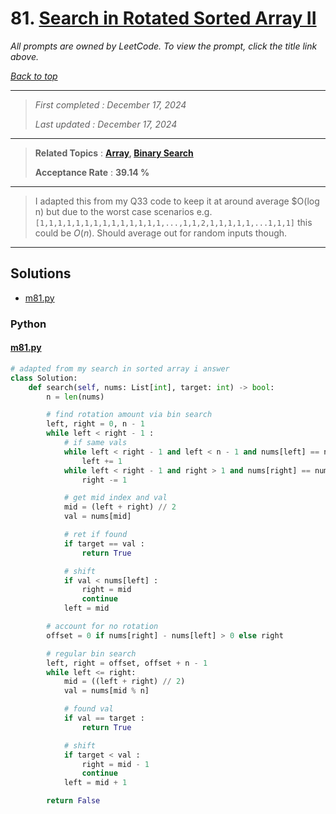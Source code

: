 # 81. [Search in Rotated Sorted Array II](<https://leetcode.com/problems/search-in-rotated-sorted-array-ii>)

*All prompts are owned by LeetCode. To view the prompt, click the title link above.*

*[Back to top](<../README.md>)*

------

> *First completed : December 17, 2024*
>
> *Last updated : December 17, 2024*

------

> **Related Topics** : **[Array](<by_topic/Array.md>), [Binary Search](<by_topic/Binary Search.md>)**
>
> **Acceptance Rate** : **39.14 %**

------

> I adapted this from my Q33 code to keep it at around average $O(log n) but due to the worst case scenarios 
> e.g. `[1,1,1,1,1,1,1,1,1,1,1,1,1,1,...,1,1,2,1,1,1,1,1,...1,1,1]` this could be 
> $O(n)$. Should average out for random inputs though.
> 

------

## Solutions

- [m81.py](<../my-submissions/m81.py>)
### Python
#### [m81.py](<../my-submissions/m81.py>)
```Python
# adapted from my search in sorted array i answer
class Solution:
    def search(self, nums: List[int], target: int) -> bool:
        n = len(nums)

        # find rotation amount via bin search
        left, right = 0, n - 1
        while left < right - 1 :
            # if same vals
            while left < right - 1 and left < n - 1 and nums[left] == nums[left + 1] :
                left += 1
            while left < right - 1 and right > 1 and nums[right] == nums[right - 1] :
                right -= 1

            # get mid index and val
            mid = (left + right) // 2
            val = nums[mid]

            # ret if found
            if target == val :
                return True

            # shift
            if val < nums[left] :
                right = mid
                continue
            left = mid

        # account for no rotation
        offset = 0 if nums[right] - nums[left] > 0 else right

        # regular bin search
        left, right = offset, offset + n - 1
        while left <= right:
            mid = ((left + right) // 2)
            val = nums[mid % n]

            # found val
            if val == target :
                return True

            # shift
            if target < val :
                right = mid - 1
                continue
            left = mid + 1

        return False

```

